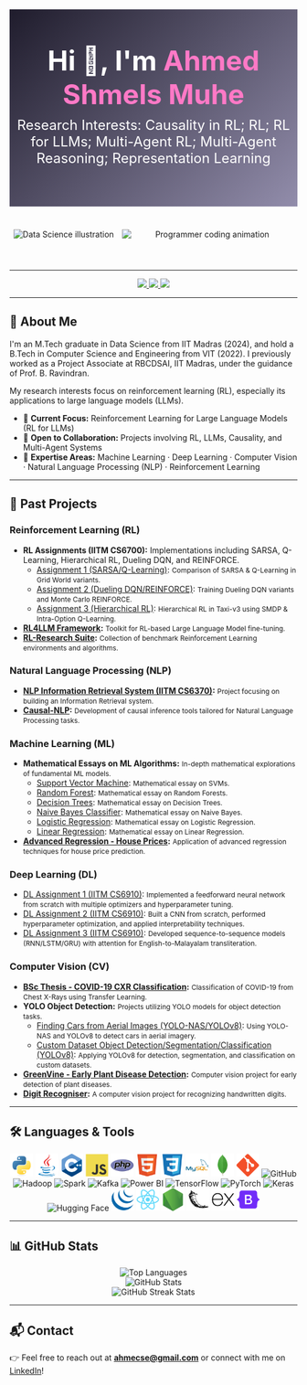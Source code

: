 <!-- ====== Custom Banner ====== -->
<section align="center" style="background: linear-gradient(135deg, #1f1c2c, #928dab); padding: 60px 0; color: #fff;">
  <h1 style="font-size: 3rem; margin: 0;">Hi 👋, I'm <span style="color: #ff79c6;">Ahmed Shmels Muhe</span></h1>
  <p style="font-size: 1.5rem; margin: 10px 0;">
    Research Interests: Causality in RL; RL; RL for LLMs; Multi-Agent RL; Multi-Agent Reasoning; Representation Learning
  </p>
</section>

<!-- ====== Header & GIF ====== -->
<div align="center" style="display: flex; align-items: center; justify-content: space-around; padding: 40px 0; flex-wrap: wrap;">
  <img src="https://www.arangodb.com/wp-content/uploads/2022/04/Data-Science-Personas-icons.png" alt="Data Science illustration" style="max-width: 45%; height: auto;" />
  <img src="https://cdn.dribbble.com/users/1162077/screenshots/3848914/programmer.gif" alt="Programmer coding animation" width="300" />
</div>

---

<!-- Contact Section -->
<p align="center">
  <a href="https://www.linkedin.com/in/ahmecse/" target="_blank">
    <img src="https://img.shields.io/badge/LinkedIn-Follow-blue?style=for-the-badge&logo=linkedin" />
  </a>
  <a href="mailto:ahmecse@gmail.com" target="_blank">
    <img src="https://img.shields.io/badge/Email-Contact-green?style=for-the-badge&logo=gmail" />
  </a>
  <a href="https://www.kaggle.com/ahmecse" target="_blank">
    <img src="https://img.shields.io/badge/Kaggle-Top%205%25-brightgreen?style=for-the-badge&logo=kaggle" />
  </a>
</p>

---

## 🔎 About Me

I'm an M.Tech graduate in Data Science from IIT Madras (2024), and hold a B.Tech in Computer Science and Engineering from VIT (2022). I previously worked as a Project Associate at RBCDSAI, IIT Madras, under the guidance of Prof. B. Ravindran.

My research interests focus on reinforcement learning (RL), especially its applications to large language models (LLMs).

*   🔭 **Current Focus:** Reinforcement Learning for Large Language Models (RL for LLMs)  
*   🤝 **Open to Collaboration:** Projects involving RL, LLMs, Causality, and Multi-Agent Systems  
*   💬 **Expertise Areas:** Machine Learning · Deep Learning · Computer Vision · Natural Language Processing (NLP) · Reinforcement Learning

---

## 🚀 Past Projects

### Reinforcement Learning (RL)

*   **RL Assignments (IITM CS6700):** Implementations including SARSA, Q-Learning, Hierarchical RL, Dueling DQN, and REINFORCE.
    *   [Assignment 1 (SARSA/Q-Learning)](https://github.com/ahmecse/RL-Assignments-1-IITM-CS6700): <span style="font-size: 0.85em;">Comparison of SARSA & Q-Learning in Grid World variants.</span>
    *   [Assignment 2 (Dueling DQN/REINFORCE)](https://github.com/ahmecse/RL-Assignments-2-IITM-CS6700): <span style="font-size: 0.85em;">Training Dueling DQN variants and Monte Carlo REINFORCE.</span>
    *   [Assignment 3 (Hierarchical RL)](https://github.com/ahmecse/RL-Assignments-3-IITM-CS6700): <span style="font-size: 0.85em;">Hierarchical RL in Taxi-v3 using SMDP & Intra-Option Q-Learning.</span>
*   **[RL4LLM Framework](https://github.com/ahmecse/RL4LLM):** <span style="font-size: 0.85em;">Toolkit for RL-based Large Language Model fine-tuning.</span>
*   **[RL-Research Suite](https://github.com/ahmecse/rl-research):** <span style="font-size: 0.85em;">Collection of benchmark Reinforcement Learning environments and algorithms.</span>

### Natural Language Processing (NLP)

*   **[NLP Information Retrieval System (IITM CS6370)](https://github.com/ahmecse/CS6370-NLP-IR-System-Project-IITM):** <span style="font-size: 0.85em;">Project focusing on building an Information Retrieval system.</span>
*   **[Causal-NLP](https://github.com/ahmecse/causal-nlp):** <span style="font-size: 0.85em;">Development of causal inference tools tailored for Natural Language Processing tasks.</span>

### Machine Learning (ML)

*   **Mathematical Essays on ML Algorithms:** <span style="font-size: 0.85em;">In-depth mathematical explorations of fundamental ML models.</span>
    *   [Support Vector Machine](https://github.com/ahmecse/A-Mathematical-Essay-on-Support-Vector-Machine): <span style="font-size: 0.85em;">Mathematical essay on SVMs.</span>
    *   [Random Forest](https://github.com/ahmecse/A-Mathematical-essay-on-Random-Forest): <span style="font-size: 0.85em;">Mathematical essay on Random Forests.</span>
    *   [Decision Trees](https://github.com/ahmecse/A-Mathematical-essay-on-decision-trees): <span style="font-size: 0.85em;">Mathematical essay on Decision Trees.</span>
    *   [Naive Bayes Classifier](https://github.com/ahmecse/Mathematical-essay-on-naive-Bayes-classifier): <span style="font-size: 0.85em;">Mathematical essay on Naive Bayes.</span>
    *   [Logistic Regression](https://github.com/ahmecse/Mathematical-essay-on-Logistic-Regression): <span style="font-size: 0.85em;">Mathematical essay on Logistic Regression.</span>
    *   [Linear Regression](https://github.com/ahmecse/A-Mathematical-essay-on-linear-regression): <span style="font-size: 0.85em;">Mathematical essay on Linear Regression.</span>
*   **[Advanced Regression - House Prices](https://github.com/ahmecse/Advanced-Regression-for-House-Price-Prediction):** <span style="font-size: 0.85em;">Application of advanced regression techniques for house price prediction.</span>

### Deep Learning (DL)

*   [DL Assignment 1 (IITM CS6910)](https://github.com/ahmecse/DL-Assignments-1-IITM-CS6910): <span style="font-size: 0.85em;">Implemented a feedforward neural network from scratch with multiple optimizers and hyperparameter tuning.</span>
*   [DL Assignment 2 (IITM CS6910)](https://github.com/ahmecse/DL-Assignments-2-IITM-CS6910): <span style="font-size: 0.85em;">Built a CNN from scratch, performed hyperparameter optimization, and applied interpretability techniques.</span>
*   [DL Assignment 3 (IITM CS6910)](https://github.com/ahmecse/DL-Assignments-3-IITM-CS6910): <span style="font-size: 0.85em;">Developed sequence-to-sequence models (RNN/LSTM/GRU) with attention for English-to-Malayalam transliteration.</span>

### Computer Vision (CV)

*   **[BSc Thesis - COVID-19 CXR Classification](https://github.com/ahmecse/BSc-Thesis-COVID19-CXR-TransferLearning):** <span style="font-size: 0.85em;">Classification of COVID-19 from Chest X-Rays using Transfer Learning.</span>
*   **YOLO Object Detection:** <span style="font-size: 0.85em;">Projects utilizing YOLO models for object detection tasks.</span>
    *   [Finding Cars from Aerial Images (YOLO-NAS/YOLOv8)](https://github.com/ahmecse/Find-Cars-from-Aerial-Images-Using-YOLO-NAS-YOLOV8): <span style="font-size: 0.85em;">Using YOLO-NAS and YOLOv8 to detect cars in aerial imagery.</span>
    *   [Custom Dataset Object Detection/Segmentation/Classification (YOLOv8)](https://github.com/ahmecse/Ultralytics-YOLOv8-Object-Detection-Model---Detection-Segmentation-and-Classification-on-Custom-Data): <span style="font-size: 0.85em;">Applying YOLOv8 for detection, segmentation, and classification on custom datasets.</span>
*   **[GreenVine - Early Plant Disease Detection](https://github.com/ahmecse/GreenVine-Early-Plant-Disease-Detection):** <span style="font-size: 0.85em;">Computer vision project for early detection of plant diseases.</span>
*   **[Digit Recogniser](https://github.com/ahmecse/Digit-recogniser-computer-vision-):** <span style="font-size: 0.85em;">A computer vision project for recognizing handwritten digits.</span>

---

## 🛠️ Languages & Tools

<p align="center">
  <!-- Programming Languages -->
  <img src="https://raw.githubusercontent.com/devicons/devicon/master/icons/python/python-original.svg" width="40" alt="Python" />
  <img src="https://raw.githubusercontent.com/devicons/devicon/master/icons/java/java-original.svg" width="40" alt="Java" />
  <img src="https://raw.githubusercontent.com/devicons/devicon/master/icons/cplusplus/cplusplus-original.svg" width="40" alt="C++" />
  <img src="https://raw.githubusercontent.com/devicons/devicon/master/icons/javascript/javascript-original.svg" width="40" alt="JavaScript" />
  <img src="https://raw.githubusercontent.com/devicons/devicon/master/icons/php/php-original.svg" width="40" alt="PHP" />
  <img src="https://raw.githubusercontent.com/devicons/devicon/master/icons/html5/html5-original.svg" width="40" alt="HTML5" />
  <img src="https://raw.githubusercontent.com/devicons/devicon/master/icons/css3/css3-original.svg" width="40" alt="CSS3" />
  <img src="https://raw.githubusercontent.com/devicons/devicon/master/icons/mysql/mysql-original-wordmark.svg" width="40" alt="MySQL" />
  <img src="https://raw.githubusercontent.com/devicons/devicon/master/icons/mongodb/mongodb-original.svg" width="40" alt="MongoDB" />
  
  <!-- Version Control / Big Data -->
  <img src="https://raw.githubusercontent.com/devicons/devicon/master/icons/git/git-original.svg" width="40" alt="Git" />
  <img src="https://github.githubassets.com/images/modules/logos_page/GitHub-Mark.png" width="40" alt="GitHub" />
  <img src="https://cdn-icons-png.flaticon.com/512/919/919842.png" width="40" alt="Hadoop" />
  <img src="https://cdn-icons-png.flaticon.com/512/919/919825.png" width="40" alt="Spark" />
  <img src="https://cdn-icons-png.flaticon.com/512/5968/5968925.png" width="40" alt="Kafka" />

  
  <!-- Visualization Tools -->

  <img src="https://cdn-icons-png.flaticon.com/512/888/888879.png" width="40" alt="Power BI" />




  
  <!-- Deep Learning & NLP -->
  <img src="https://www.vectorlogo.zone/logos/tensorflow/tensorflow-icon.svg" width="40" alt="TensorFlow" />
  <img src="https://www.vectorlogo.zone/logos/pytorch/pytorch-icon.svg" width="40" alt="PyTorch" />
  <img src="https://keras.io/img/logo.png" width="40" alt="Keras" />
  <img src="https://huggingface.co/front/assets/huggingface_logo.svg" width="40" alt="Hugging Face" />
  
  <!-- Cloud & Security -->


  
  <!-- Frameworks -->
  <img src="https://raw.githubusercontent.com/devicons/devicon/master/icons/jquery/jquery-original.svg" width="40" alt="jQuery" />
  <img src="https://raw.githubusercontent.com/devicons/devicon/master/icons/react/react-original.svg" width="40" alt="React" />
  <img src="https://raw.githubusercontent.com/devicons/devicon/master/icons/nodejs/nodejs-original.svg" width="40" alt="Node.js" />
  <img src="https://raw.githubusercontent.com/devicons/devicon/master/icons/flask/flask-original.svg" width="40" alt="Flask" />
  <img src="https://raw.githubusercontent.com/devicons/devicon/master/icons/express/express-original.svg" width="40" alt="ExpressJS" />
  <img src="https://raw.githubusercontent.com/devicons/devicon/master/icons/bootstrap/bootstrap-plain.svg" width="40" alt="Bootstrap" />
</p>

---

## 📊 GitHub Stats

<p align="center">
  <img src="https://github-readme-stats.vercel.app/api/top-langs?username=ahmecse&show_icons=true&locale=en&layout=compact" alt="Top Languages" />
  <br />
  <img src="https://github-readme-stats.vercel.app/api?username=ahmecse&show_icons=true&locale=en" alt="GitHub Stats" />
  <br />
  <img src="https://github-readme-streak-stats.herokuapp.com/?user=ahmecse" alt="GitHub Streak Stats" />
</p>

---

## 📬 Contact

👉 Feel free to reach out at **[ahmecse@gmail.com](mailto:ahmecse@gmail.com)**  or connect with me on [LinkedIn](https://linkedin.com/in/ahmecse)!
